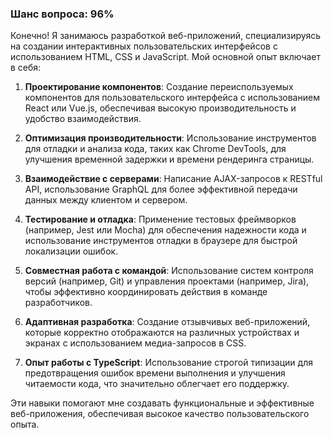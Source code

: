 ### Шанс вопроса: 96%

Конечно! Я занимаюсь разработкой веб-приложений, специализируясь на создании интерактивных пользовательских интерфейсов с использованием HTML, CSS и JavaScript. Мой основной опыт включает в себя:

1. **Проектирование компонентов**: Создание переиспользуемых компонентов для пользовательского интерфейса с использованием React или Vue.js, обеспечивая высокую производительность и удобство взаимодействия.

2. **Оптимизация производительности**: Использование инструментов для отладки и анализа кода, таких как Chrome DevTools, для улучшения временной задержки и времени рендеринга страницы.

3. **Взаимодействие с серверами**: Написание AJAX-запросов к RESTful API, использование GraphQL для более эффективной передачи данных между клиентом и сервером.

4. **Тестирование и отладка**: Применение тестовых фреймворков (например, Jest или Mocha) для обеспечения надежности кода и использование инструментов отладки в браузере для быстрой локализации ошибок.

5. **Совместная работа с командой**: Использование систем контроля версий (например, Git) и управления проектами (например, Jira), чтобы эффективно координировать действия в команде разработчиков.

6. **Адаптивная разработка**: Создание отзывчивых веб-приложений, которые корректно отображаются на различных устройствах и экранах с использованием медиа-запросов в CSS.

7. **Опыт работы с TypeScript**: Использование строгой типизации для предотвращения ошибок времени выполнения и улучшения читаемости кода, что значительно облегчает его поддержку.

Эти навыки помогают мне создавать функциональные и эффективные веб-приложения, обеспечивая высокое качество пользовательского опыта.
